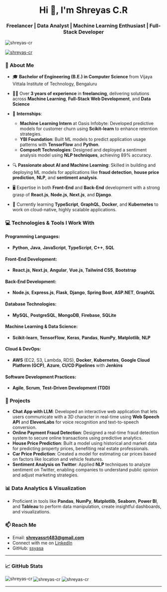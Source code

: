 
<h1 align="center">Hi 👋, I'm Shreyas C.R</h1>  
<h3 align="center">Freelancer | Data Analyst | Machine Learning Enthusiast | Full-Stack Developer</h3>

<p align="left"> 
  <img src="https://komarev.com/ghpvc/?username=shreyas-cr&label=Profile%20views&color=0e75b6&style=flat" alt="shreyas-cr" /> 
</p>

<p align="left">
  <a href="https://github.com/ryo-ma/github-profile-trophy">
    <img src="https://github-profile-trophy.vercel.app/?username=shreyas-cr" alt="shreyas-cr" />
  </a> 
</p>

### 📝 **About Me**

- 🎓 **Bachelor of Engineering (B.E.) in Computer Science** from Vijaya Vittala Institute of Technology, Bengaluru

- 👨‍💻 Over **3 years of experience** in **freelancing**, delivering solutions across **Machine Learning**, **Full-Stack Web Development**, and **Data Science**

- 💼 **Internships**:
  - **Machine Learning Intern** at Oasis Infobyte: Developed predictive models for customer churn using **Scikit-learn** to enhance retention strategies.
  - **YBI Foundation**: Built ML models to predict application usage patterns with **TensorFlow** and **Python**.
  - **Compsoft Technologies**: Designed and deployed a sentiment analysis model using **NLP techniques**, achieving 89% accuracy.

- 🔍 **Passionate about AI and Machine Learning**: Skilled in building and deploying ML models for applications like **fraud detection**, **house price prediction**, **NLP**, and **sentiment analysis**.

- 🖥️ Expertise in both **Front-End** and **Back-End** development with a strong grasp of **React.js**, **Node.js**, **Next.js**, and **Django**.

- 🌱 Currently learning **TypeScript**, **GraphQL**, **Docker**, and **Kubernetes** to work on cloud-native, highly scalable applications.

### 💻 **Technologies & Tools I Work With**

#### **Programming Languages**:
- **Python**, **Java**, **JavaScript**, **TypeScript**, **C++**, **SQL**

#### **Front-End Development**:
- **React.js**, **Next.js**, **Angular**, **Vue.js**, **Tailwind CSS**, **Bootstrap**

#### **Back-End Development**:
- **Node.js**, **Express.js**, **Flask**, **Django**, **Spring Boot**, **ASP.NET**, **GraphQL**

#### **Database Technologies**:
- **MySQL**, **PostgreSQL**, **MongoDB**, **Firebase**, **SQLite**

#### **Machine Learning & Data Science**:
- **Scikit-learn**, **TensorFlow**, **Keras**, **Pandas**, **NumPy**, **Matplotlib**, **NLP**

#### **Cloud & DevOps**:
- **AWS** (EC2, S3, Lambda, RDS), **Docker**, **Kubernetes**, **Google Cloud Platform (GCP)**, **Azure**, **CI/CD Pipelines** with **Jenkins**

#### **Software Development Practices**:
- **Agile**, **Scrum**, **Test-Driven Development (TDD)**

### 🧠 **Projects**
- **Chat App with LLM**: Developed an interactive web application that lets users communicate with a 3D character in real-time using **Web Speech API** and **ElevenLabs** for voice recognition and text-to-speech conversion.
- **Online Payment Fraud Detection**: Designed a real-time fraud detection system to secure online transactions using predictive analytics.
- **House Price Prediction**: Built a model using historical and market data for predicting property prices, benefiting real estate professionals.
- **Car Price Prediction**: Created a model for estimating car prices based on factors like location and vehicle features.
- **Sentiment Analysis on Twitter**: Applied **NLP** techniques to analyze sentiment on Twitter, enabling companies to understand public opinion and adjust marketing strategies.

### 📊 **Data Analytics & Visualization**
- Proficient in tools like **Pandas**, **NumPy**, **Matplotlib**, **Seaborn**, **Power BI**, and **Tableau** to perform data manipulation, create insightful dashboards, and visualizations.

### 📫 **Reach Me**
- Email: **shreyassrt483@gmail.com**
- Connect with me on [LinkedIn](https://www.linkedin.com/in/shreyas-c-r-777b4229a)
- GitHub: [ssyasa](https://github.com/ssyasa)

---

### 📈 **GitHub Stats**
<p>
  <img align="left" src="https://github-readme-stats.vercel.app/api/top-langs?username=shreyas-cr&show_icons=true&locale=en&layout=compact" alt="shreyas-cr" />
  <img align="center" src="https://github-readme-stats.vercel.app/api?username=shreyas-cr&show_icons=true&locale=en" alt="shreyas-cr" />
  <img align="center" src="https://github-readme-streak-stats.herokuapp.com/?user=shreyas-cr" alt="shreyas-cr" />
</p>

---

